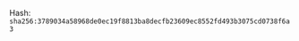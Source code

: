 
<!--
SPDX-License-Identifier: Declaratory-Royalty  
// Hash: sha256:769d6c0392ad5b5b0929b4dbda386d8d1aea1269208b31f40274840a05239391
🔒 Holmes Enforcement Model (HEM) – Declaratory Sovereign Logic  
🧠 Author: Mr. Holmes  
📜 License: Declaratory Royalty License (see LICENSE-HEM.md)  
📁 Repository: https://github.com/Gamerdudee/holmes-enforcement-model  
-->
Hash:
`sha256:3789034a58968de0ec19f8813ba8decfb23609ec8552fd493b3075cd0738f6a3`




